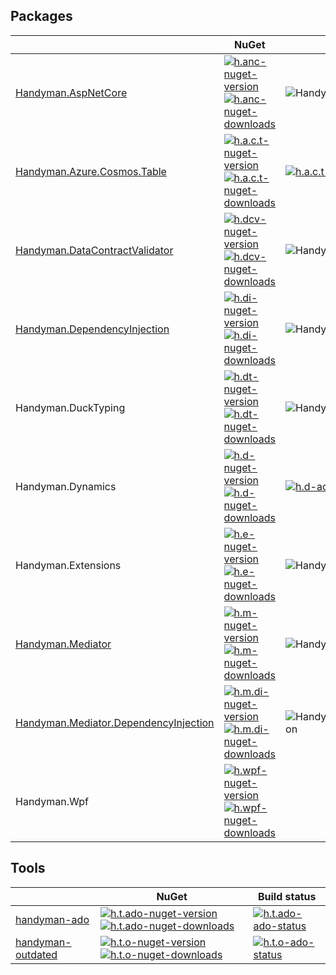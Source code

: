 ## Packages

| | NuGet | Build status |
|-|-|-|
| [Handyman.AspNetCore][h.anc-docs] | [![h.anc-nuget-version] ![h.anc-nuget-downloads]][h.anc-nuget] | ![Handyman.AspNetCore][h.anc-gha] |
| [Handyman.Azure.Cosmos.Table][h.a.c.t-docs] | [![h.a.c.t-nuget-version] ![h.a.c.t-nuget-downloads]][h.a.c.t-nuget] | [![h.a.c.t-ado-status]][h.a.c.t-ado] |
| [Handyman.DataContractValidator][h.dcv-docs] | [![h.dcv-nuget-version] ![h.dcv-nuget-downloads]][h.dcv-nuget] | ![Handyman.DataContractValidator][h.dcv-gha] |
| [Handyman.DependencyInjection][h.di-docs] | [![h.di-nuget-version] ![h.di-nuget-downloads]][h.di-nuget] | ![Handyman.DependencyInjection][h.di-gha] |
| Handyman.DuckTyping | [![h.dt-nuget-version] ![h.dt-nuget-downloads]][h.dt-nuget] | ![Handyman.DuckTyping][h.dt-gha] |
| Handyman.Dynamics | [![h.d-nuget-version] ![h.d-nuget-downloads]][h.d-nuget] | [![h.d-ado-status]][h.d-ado] |
| Handyman.Extensions | [![h.e-nuget-version] ![h.e-nuget-downloads]][h.e-nuget] | ![Handyman.Extensions][h.e-gha] |
| [Handyman.Mediator][h.m-docs] | [![h.m-nuget-version] ![h.m-nuget-downloads]][h.m-nuget] | ![Handyman.Mediator][h.m-gha] |
| [Handyman.Mediator.DependencyInjection][h.m.di-docs] | [![h.m.di-nuget-version] ![h.m.di-nuget-downloads]][h.m.di-nuget] | ![Handyman.Mediator.DependencyInjection][h.m.di-gha] |
| Handyman.Wpf | [![h.wpf-nuget-version] ![h.wpf-nuget-downloads]][h.wpf-nuget] | |

## Tools

| | NuGet | Build status |
|-|-|-|
| [handyman-ado][h.t.ado-docs] | [![h.t.ado-nuget-version] ![h.t.ado-nuget-downloads]][h.t.ado-nuget] | [![h.t.ado-ado-status]][h.t.ado-ado] |
| [handyman-outdated][h.t.o-docs] | [![h.t.o-nuget-version] ![h.t.o-nuget-downloads]][h.t.o-nuget] | [![h.t.o-ado-status]][h.t.o-ado] |

[h.anc-docs]: src/Handyman.AspNetCore/docs/index.md
[h.anc-nuget]: https://www.nuget.org/packages/Handyman.AspNetCore
[h.anc-nuget-downloads]: https://img.shields.io/nuget/dt/Handyman.AspNetCore.svg
[h.anc-nuget-version]: https://img.shields.io/nuget/v/Handyman.AspNetCore.svg
[h.anc-gha]: https://github.com/JonasSamuelsson/Handyman/workflows/Handyman.AspNetCore/badge.svg

[h.a.c.t-docs]: src/Handyman.Azure.Cosmos.Table/docs/index.md
[h.a.c.t-nuget]: https://www.nuget.org/packages/Handyman.Azure.Cosmos.Table
[h.a.c.t-nuget-downloads]: https://img.shields.io/nuget/dt/Handyman.Azure.Cosmos.Table.svg
[h.a.c.t-nuget-version]: https://img.shields.io/nuget/v/Handyman.Azure.Cosmos.Table.svg
[h.a.c.t-ado]: https://dev.azure.com/jonassamuelsson/Handyman/_build?definitionId=14
[h.a.c.t-ado-status]: https://dev.azure.com/jonassamuelsson/Handyman/_apis/build/status/Handyman.Azure.Cosmos.Table?branchName=master

[h.dcv-docs]: src/Handyman.DataContractValidator/docs/index.md
[h.dcv-nuget]: https://www.nuget.org/packages/Handyman.DataContractValidator
[h.dcv-nuget-downloads]: https://img.shields.io/nuget/dt/Handyman.DataContractValidator.svg
[h.dcv-nuget-version]: https://img.shields.io/nuget/v/Handyman.DataContractValidator.svg
[h.dcv-gha]: https://github.com/JonasSamuelsson/Handyman/workflows/Handyman.DataContractValidator/badge.svg

[h.di-docs]: src/Handyman.DependencyInjection/docs/index.md
[h.di-nuget]: https://www.nuget.org/packages/Handyman.DependencyInjection/
[h.di-nuget-version]: https://img.shields.io/nuget/v/Handyman.DependencyInjection.svg
[h.di-nuget-downloads]: https://img.shields.io/nuget/dt/Handyman.DependencyInjection.svg
[h.di-gha]: https://github.com/JonasSamuelsson/Handyman/workflows/Handyman.DependencyInjection/badge.svg

[h.dt-nuget]: https://www.nuget.org/packages/Handyman.DuckTyping/
[h.dt-nuget-version]: https://img.shields.io/nuget/v/Handyman.DuckTyping.svg
[h.dt-nuget-downloads]: https://img.shields.io/nuget/dt/Handyman.DuckTyping.svg
[h.dt-gha]: https://github.com/JonasSamuelsson/Handyman/workflows/Handyman.DuckTyping/badge.svg

[h.d-nuget]: https://www.nuget.org/packages/Handyman.Dynamics/
[h.d-nuget-version]: https://img.shields.io/nuget/v/Handyman.Dynamics.svg
[h.d-nuget-downloads]: https://img.shields.io/nuget/dt/Handyman.Dynamics.svg
[h.d-ado]: https://dev.azure.com/jonassamuelsson/Handyman/_build?definitionId=7
[h.d-ado-status]: https://dev.azure.com/jonassamuelsson/Handyman/_apis/build/status/Handyman.Dynamics?branchName=master

[h.e-nuget]: https://www.nuget.org/packages/Handyman.Extensions/
[h.e-nuget-version]: https://img.shields.io/nuget/v/Handyman.Extensions.svg
[h.e-nuget-downloads]: https://img.shields.io/nuget/dt/Handyman.Extensions.svg
[h.e-gha]: https://github.com/JonasSamuelsson/Handyman/workflows/Handyman.Extensions/badge.svg

[h.m-docs]: src/Handyman.Mediator/docs/index.md
[h.m-nuget]: https://www.nuget.org/packages/Handyman.Mediator/
[h.m-nuget-version]: https://img.shields.io/nuget/v/Handyman.Mediator.svg
[h.m-nuget-downloads]: https://img.shields.io/nuget/dt/Handyman.Mediator.svg
[h.m-gha]: https://github.com/JonasSamuelsson/Handyman/workflows/Handyman.Mediator/badge.svg

[h.m.di-docs]: src/Handyman.Mediator.DependencyInjection/docs/index.md
[h.m.di-nuget]: https://www.nuget.org/packages/Handyman.Mediator.DependencyInjection/
[h.m.di-nuget-version]: https://img.shields.io/nuget/v/Handyman.Mediator.DependencyInjection.svg
[h.m.di-nuget-downloads]: https://img.shields.io/nuget/dt/Handyman.Mediator.DependencyInjection.svg
[h.m.di-gha]: https://github.com/JonasSamuelsson/Handyman/workflows/Handyman.Mediator.DependencyInjection/badge.svg

[h.t.ado-docs]: src/Handyman.Tools.Ado/docs/index.md
[h.t.ado-nuget]: https://www.nuget.org/packages/handyman-ado/
[h.t.ado-nuget-version]: https://img.shields.io/nuget/v/handyman-ado.svg
[h.t.ado-nuget-downloads]: https://img.shields.io/nuget/dt/handyman-ado.svg
[h.t.ado-ado]: https://dev.azure.com/jonassamuelsson/Handyman/_build?definitionId=22
[h.t.ado-ado-status]: https://dev.azure.com/jonassamuelsson/Handyman/_apis/build/status/handyman-ado?branchName=master

[h.t.o-docs]: src/Handyman.Tools.Outdated/docs/index.md
[h.t.o-nuget]: https://www.nuget.org/packages/handyman-outdated/
[h.t.o-nuget-version]: https://img.shields.io/nuget/v/handyman-outdated.svg
[h.t.o-nuget-downloads]: https://img.shields.io/nuget/dt/handyman-outdated.svg
[h.t.o-ado]: https://dev.azure.com/jonassamuelsson/Handyman/_build?definitionId=23
[h.t.o-ado-status]: https://dev.azure.com/jonassamuelsson/Handyman/_apis/build/status/handyman-outdated?branchName=master

[h.wpf-nuget]: https://www.nuget.org/packages/Handyman.Wpf/
[h.wpf-nuget-version]: https://img.shields.io/nuget/v/Handyman.Wpf.svg
[h.wpf-nuget-downloads]: https://img.shields.io/nuget/dt/Handyman.Wpf.svg
